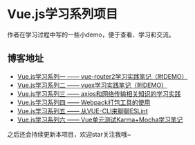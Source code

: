# Vue.js学习系列项目

作者在学习过程中写的一些小demo，便于查看、学习和交流。

## 博客地址

* [Vue.js学习系列一 —— vue-router2学习实践笔记（附DEMO）](http://www.jianshu.com/p/8013d8d37bd0)
* [Vue.js学习系列二 —— vuex学习实践笔记（附DEMO）](http://www.jianshu.com/p/d6f7e11f18af)
* [Vue.js学习系列三 —— axios和网络传输相关知识的学习实践](http://www.jianshu.com/p/8e5fb763c3d7)
* [Vue.js学习系列四 —— Webpack打包工具的使用](http://www.jianshu.com/p/aef34acd111f)
* [Vue.js学习系列五 —— 从VUE-CLI来聊聊ESLint](http://www.jianshu.com/p/efb6fbed6fac)
* [Vue.js学习系列六 —— Vue单元测试Karma+Mocha学习笔记](http://www.jianshu.com/p/073d25a3bba0)

之后还会持续更新本项目，欢迎star关注我哦~
